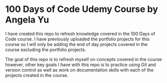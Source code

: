 # 100 Days of Code Udemy Course by Angela Yu
I have created this repo to refresh knowledge covered in the 100 Days of Code course. I have previously uploaded the portfolio projects for this course so I will only be adding the end of day projects covered in the course excluding the portfolio projects.

The goal of this repo is to refresh myself on concepts covered in the course however, other key goals I have with this repo is to practice using Git and version control as well as work on documentation skills with each of the projects created in the course.

